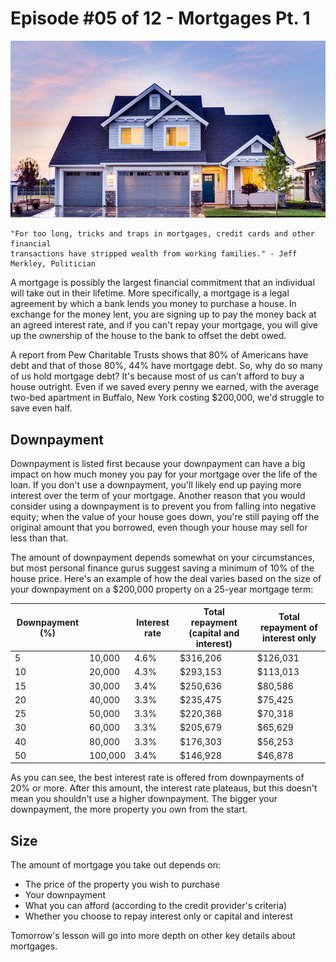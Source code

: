 # Episode #05 of 12 - Mortgages Pt. 1

![](episode-05.jpg)

	"For too long, tricks and traps in mortgages, credit cards and other financial
	transactions have stripped wealth from working families." - Jeff Merkley, Politician

A mortgage is possibly the largest financial commitment that an individual will take out in their lifetime. More specifically, a mortgage is a legal agreement by which a bank lends you money to purchase a house. In exchange for the money lent, you are signing up to pay the money back at an agreed interest rate, and if you can't repay your mortgage, you will give up the ownership of the house to the bank to offset the debt owed.

A report from Pew Charitable Trusts shows that 80% of Americans have debt and that of those 80%, 44% have mortgage debt. So, why do so many of us hold mortgage debt? It's because most of us can't afford to buy a house outright. Even if we saved every penny we earned, with the average two-bed apartment in Buffalo, New York costing $200,000, we'd struggle to save even half.

## Downpayment

Downpayment is listed first because your downpayment can have a big impact on how much money you pay for your mortgage over the life of the loan. If you don't use a downpayment, you'll likely end up paying more interest over the term of your mortgage. Another reason that you would consider using a downpayment is to prevent you from falling into negative equity; when the value of your house goes down, you're still paying off the original amount that you borrowed, even though your house may sell for less than that.

The amount of downpayment depends somewhat on your circumstances, but most personal finance gurus suggest saving a minimum of 10% of the house price. Here's an example of how the deal varies based on the size of your downpayment on a $200,000 property on a 25-year mortgage term:

| Downpayment (%) |                   | Interest rate                          | Total repayment (capital and interest) | Total repayment of interest only |
| --------------- | ----------------- | -------------------------------------- | -------------------------------------- | -------------------------------- |
| 5               | 10,000            | 4.6%                                   | $316,206                               | $126,031                         |
| 10              | 20,000            | 4.3%                                   | $293,153                               | $113,013                         |
| 15              | 30,000            | 3.4%                                   | $250,636                               | $80,586                          |
| 20              | 40,000            | 3.3%                                   | $235,475                               | $75,425                          |
| 25              | 50,000            | 3.3%                                   | $220,368                               | $70,318                          |
| 30              | 60,000            | 3.3%                                   | $205,679                               | $65,629                          |
| 40              | 80,000            | 3.3%                                   | $176,303                               | $56,253                          |
| 50              | 100,000           | 3.4%                                   | $146,928                               | $46,878                          |

As you can see, the best interest rate is offered from downpayments of 20% or more. After this amount, the interest rate plateaus, but this doesn't mean you shouldn't use a higher downpayment. The bigger your downpayment, the more property you own from the start.

## Size

The amount of mortgage you take out depends on:

- The price of the property you wish to purchase
- Your downpayment
- What you can afford (according to the credit provider's criteria)
- Whether you choose to repay interest only or capital and interest

Tomorrow's lesson will go into more depth on other key details about mortgages.
